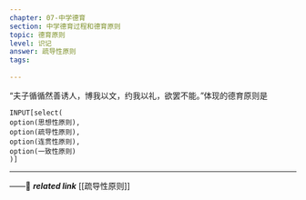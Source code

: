 ```yaml
---
chapter: 07-中学德育
section: 中学德育过程和德育原则
topic: 德育原则
level: 识记
answer: 疏导性原则
tags:
  
---
```


“夫子循循然善诱人，博我以文，约我以礼，欲罢不能。”体现的德育原则是

```meta-bind
INPUT[select(
option(思想性原则),
option(疏导性原则),
option(连贯性原则),
option(一致性原则)
)]
```

---
——🔗 ***related link*** [[疏导性原则]]